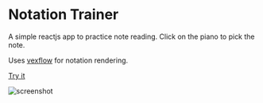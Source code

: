 # Notation Trainer

A simple reactjs app to practice note reading. Click on the piano to pick the note.

Uses [vexflow](https://github.com/0xfe/vexflow) for notation rendering. 

[Try it](https://protonr.github.io/notation-trainer)
 
![screenshot](https://github.com/protonr/protonr.github.io/blob/master/note.jpg)
